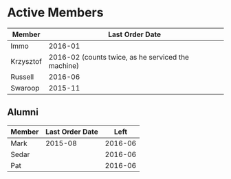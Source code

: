 # Active Members

Member    | Last Order Date
----------|-----------------
Immo      | 2016-01
Krzysztof | 2016-02 (counts twice, as he serviced the machine)
Russell   | 2016-06
Swaroop   | 2015-11

## Alumni

Member    | Last Order Date | Left
----------|-----------------|-----
Mark      | 2015-08         | 2016-06
Sedar     |                 | 2016-06
Pat       |                 | 2016-06
